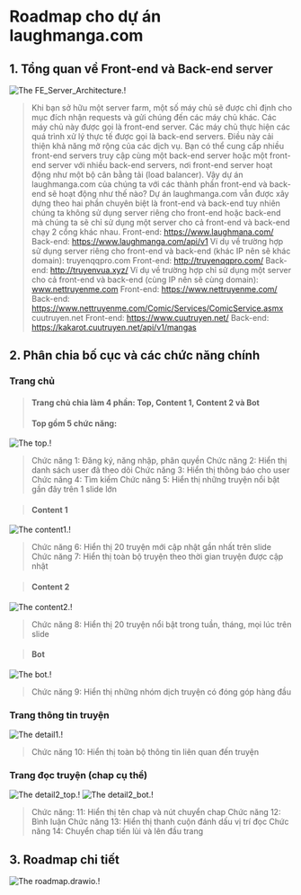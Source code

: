 # **Roadmap cho dự án laughmanga.com**
## **1. Tổng quan về Front-end và Back-end server**
![The FE_Server_Architecture.!](/img/FE_Server_Architecture.jpg "FE_Server_Architecture - 1 map")
> Khi bạn sở hữu một server farm, một số máy chủ sẽ được chỉ định cho mục đích nhận requests và gửi chúng đến các máy chủ khác. Các máy chủ này được gọi là front-end server.
Các máy chủ thực hiện các quá trình xử lý thực tế được gọi là back-end servers.
Điều này cải thiện khả năng mở rộng của các dịch vụ. Bạn có thể cung cấp nhiều front-end servers truy cập cùng một back-end server hoặc một front-end server với nhiều back-end servers, nơi front-end server hoạt động như một bộ cân bằng tải (load balancer).
> Vậy dự án laughmanga.com của chúng ta với các thành phần front-end và back-end sẽ hoạt động như thế nào? Dự án laughmanga.com vẫn được xây dựng theo hai phần chuyên biệt là front-end và back-end tuy nhiên chúng ta không sử dụng server riêng cho front-end hoặc back-end mà chúng ta sẽ chỉ sử dụng một server cho cả front-end và back-end chạy 2 cổng khác nhau.
> Front-end: https://www.laughmana.com/
> Back-end: https://www.laughmanga.com/api/v1
> Ví dụ về trường hợp sử dụng server riêng cho front-end và back-end (khác IP nên sẽ khác domain):
truyenqqpro.com
> Front-end: http://truyenqqpro.com/
> Back-end: http://truyenvua.xyz/
> Ví dụ về trường hợp chỉ sử dụng một server cho cả front-end và back-end (cùng IP nên sẽ cùng domain):
www.nettruyenme.com
> Front-end: https://www.nettruyenme.com/
> Back-end: https://www.nettruyenme.com/Comic/Services/ComicService.asmx
cuutruyen.net
> Front-end: https://www.cuutruyen.net/
> Back-end: https://kakarot.cuutruyen.net/api/v1/mangas
## **2. Phân chia bố cục và các chức năng chính**
### Trang chủ
> #### Trang chủ chia làm 4 phần: Top, Content 1, Content 2 và Bot
> #### Top gồm 5 chức năng: 
![The top.!](/img/Top_edited.png "Top - 5 functions")
> Chức năng 1: Đăng ký, năng nhập, phân quyền
> Chức năng 2: Hiển thị danh sách user đã theo dõi
> Chức năng 3: Hiển thị thông báo cho user
> Chức năng 4: Tìm kiếm
> Chức năng 5: Hiển thị những truyện nổi bật gần đây trên 1 slide lớn

> #### Content 1
![The content1.!](/img/content1_edited.png "Content1 - 2 functions")
> Chức năng 6: Hiển thị 20 truyện mới cập nhật gần nhất trên slide
> Chức năng 7: Hiển thị toàn bộ truyện theo thời gian truyện được cập nhật

> #### Content 2
![The content2.!](/img/content1_edited.png "Content2 - 1 function")
> Chức năng 8: Hiển thị 20 truyện nổi bật trong tuần, tháng, mọi lúc trên slide

> #### Bot
![The bot.!](/img/bot_edited.png "bot - 1 function")
> Chức năng 9: Hiển thị những nhóm dịch truyện có đóng góp hàng đầu

### Trang thông tin truyện 
![The detail1.!](/img/detail1_edited.png "detail1 - 1 function")
> Chức năng 10: Hiển thị toàn bộ thông tin liên quan đến truyện

### Trang đọc truyện (chap cụ thể)
![The detail2_top.!](/img/detail2_top_edited.png "detail2_top - 4 function")
![The detail2_bot.!](/img/detail2_bot_edited.png "detail2_bot - 1 function")
> Chức năng: 11: Hiển thị tên chap và nút chuyển chap
> Chức năng 12: Bình luận
> Chức năng 13: Hiển thị thanh cuộn đánh dấu vị trí đọc
> Chức năng 14: Chuyển chap tiến lùi và lên đầu trang

## **3. Roadmap chi tiết**
![The roadmap.drawio.!](/img/roadmap.drawio.png "roadmap.drawio - 1 map")
